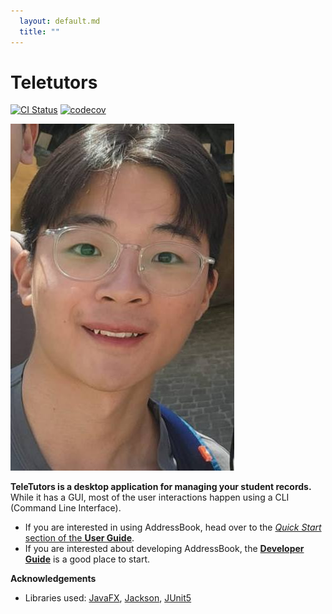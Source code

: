```yaml
---
  layout: default.md
  title: ""
---
```


# Teletutors

[![CI Status](https://github.com/AY2425S1-CS2103T-T16-4/tp/actions/workflows/gradle.yml/badge.svg)](https://github.com/AY2425S1-CS2103T-T16-4/tp/actions)
[![codecov](https://codecov.io/gh/AY2425S1-CS2103T-T16-4/tp/graph/badge.svg?token=P7IDBUROBS)](https://codecov.io/gh/AY2425S1-CS2103T-T16-4/tp)

![Ui](images/ansel-ch.png)

**TeleTutors is a desktop application for managing your student records.** While it has a GUI, most of the user interactions happen using a CLI (Command Line Interface).

* If you are interested in using AddressBook, head over to the [_Quick Start_ section of the **User Guide**](UserGuide.html#quick-start).
* If you are interested about developing AddressBook, the [**Developer Guide**](DeveloperGuide.html) is a good place to start.


**Acknowledgements**

* Libraries used: [JavaFX](https://openjfx.io/), [Jackson](https://github.com/FasterXML/jackson), [JUnit5](https://github.com/junit-team/junit5)
